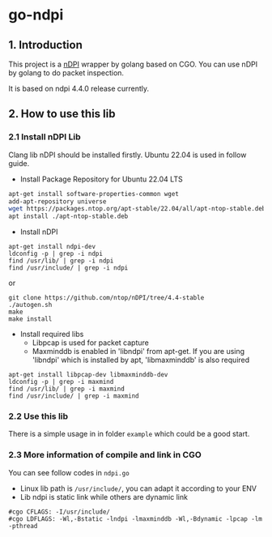 # go-ndpi

## 1. Introduction
This project is a [nDPI](https://github.com/ntop/nDPI) wrapper by golang based on CGO. You can use nDPI by golang to do packet inspection.

It is based on ndpi 4.4.0 release currently.

## 2. How to use this lib
### 2.1 Install nDPI Lib
Clang lib nDPI should be installed firstly. Ubuntu 22.04 is used in follow guide.

- Install Package Repository for Ubuntu 22.04 LTS
```bash
apt-get install software-properties-common wget
add-apt-repository universe
wget https://packages.ntop.org/apt-stable/22.04/all/apt-ntop-stable.deb
apt install ./apt-ntop-stable.deb
```

- Install nDPI
```
apt-get install ndpi-dev
ldconfig -p | grep -i ndpi
find /usr/lib/ | grep -i ndpi
find /usr/include/ | grep -i ndpi
```
or 
```
git clone https://github.com/ntop/nDPI/tree/4.4-stable
./autogen.sh
make 
make install
```

- Install required libs
  - Libpcap is used for packet capture
  - Maxminddb is enabled in 'libndpi' from apt-get. If you are using 'libndpi' which is installed by apt, 'libmaxminddb' is also required
```
apt-get install libpcap-dev libmaxminddb-dev
ldconfig -p | grep -i maxmind
find /usr/lib/ | grep -i maxmind
find /usr/include/ | grep -i maxmind
```

### 2.2 Use this lib
There is a simple usage in in folder `example` which could be a good start.

### 2.3 More information of compile and link in CGO
You can see follow codes in `ndpi.go`
- Linux lib path is `/usr/include/`, you can adapt it according to your ENV
- Lib ndpi is static link while others are dynamic link

```
#cgo CFLAGS: -I/usr/include/
#cgo LDFLAGS: -Wl,-Bstatic -lndpi -lmaxminddb -Wl,-Bdynamic -lpcap -lm -pthread
```
